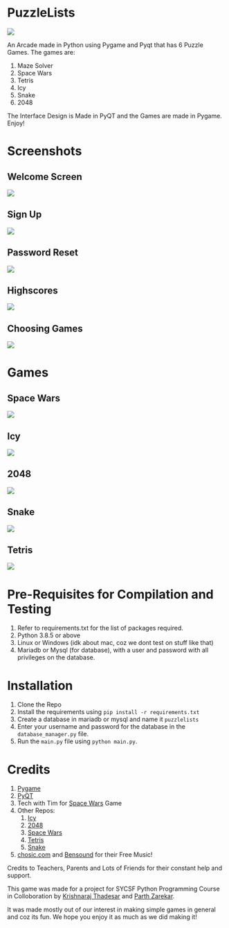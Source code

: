 # PuzzleLists
![](./design/logo/logo%20-%20line%20format.png)

An Arcade made in Python using Pygame and Pyqt that has 6 Puzzle Games. The games are:
1. Maze Solver
2. Space Wars
3. Tetris
4. Icy
5. Snake
6. 2048

The Interface Design is Made in PyQT and the Games are made in Pygame.
Enjoy!

# Screenshots

## Welcome Screen
![](https://github.com/KrishnarajT/PuzzleLists/blob/main/documentation/screenshots/welcome_screen.png)
## Sign Up
![](https://github.com/KrishnarajT/PuzzleLists/blob/main/documentation/screenshots/new_user.png)
## Password Reset
![](https://github.com/KrishnarajT/PuzzleLists/blob/main/documentation/screenshots/forgot_password.png)
## Highscores
![](https://github.com/KrishnarajT/PuzzleLists/blob/main/documentation/screenshots/highscores.png)
## Choosing Games
![](https://github.com/KrishnarajT/PuzzleLists/blob/main/documentation/screenshots/choose_game.png)

# Games
## Space Wars
![](https://github.com/KrishnarajT/PuzzleLists/blob/main/documentation/screenshots/Space_wars.gif)

## Icy
![](https://github.com/KrishnarajT/PuzzleLists/blob/main/documentation/screenshots/Icy.gif)

## 2048
![](https://github.com/KrishnarajT/PuzzleLists/blob/main/documentation/screenshots/2048.gif)

## Snake
![](https://github.com/KrishnarajT/PuzzleLists/blob/main/documentation/screenshots/Snake.gif)

## Tetris
![](https://github.com/KrishnarajT/PuzzleLists/blob/main/documentation/screenshots/tetris.gif)

# Pre-Requisites for Compilation and Testing
1. Refer to requirements.txt for the list of packages required.
2. Python 3.8.5 or above
3. Linux or Windows (idk about mac, coz we dont test on stuff like that)
4. Mariadb or Mysql (for database), with a user and password with all privileges on the database.

# Installation
1. Clone the Repo
2. Install the requirements using `pip install -r requirements.txt`
3. Create a database in mariadb or mysql and name it `puzzlelists`
4. Enter your username and password for the database in the `database_manager.py` file.
5. Run the `main.py` file using `python main.py`.

# Credits
1. [Pygame](https://www.pygame.org/news)
2. [PyQT](https://www.riverbankcomputing.com/software/pyqt/intro)
3. Tech with Tim for [Space Wars](https://www.youtube.com/watch?v=Q-__8Xw9KTM) Game
4. Other Repos:
   1. [Icy](https://github.com/KrishnarajT/Icy)
   2. [2048](https://github.com/KrishnarajT/2048)
   3. [Space Wars](https://github.com/KrishnarajT/Space-Wars-Ship-thing)
   4. [Tetris](https://github.com/KrishnarajT/Tetris)
   5. [Snake](https://github.com/Parth4123/Snake-Game)
5. [chosic.com](https://www.chosic.com/) and [Bensound](https://www.bensound.com/) for their Free Music!

Credits to Teachers, Parents and Lots of Friends for their constant help and support. 

This game was made for a project for SYCSF Python Programming Course in Colloboration by [Krishnaraj Thadesar](https://github.com/KrishnarajT) and [Parth Zarekar](https://github.com/Parth4123).

It was made mostly out of our interest in making simple games in general and coz its fun. We hope you enjoy it as much as we did making it!

